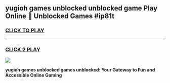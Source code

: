 
## yugioh games unblocked unblocked game Play Online 👋 Unblocked Games #ip81t
<h3>
<a href="https://premium.freeplayer.one?title=yugioh_games_unblocked&ref=21F">CLICK TO PLAY</a></h3>
<hr>

<h3>
<a href="https://premium.freeplayer.one?title=yugioh_games_unblocked&ref=21F">CLICK 2 PLAY</a>
  
</h3>

<a href="https://premium.freeplayer.one?title=yugioh_games_unblocked&ref=21F/"><img src="https://clearcache.store/games.png"></a>


**yugioh games unblocked games unblocked: Your Gateway to Fun and Accessible Online Gaming**
